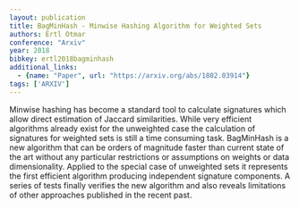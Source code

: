 ```yaml
---
layout: publication
title: BagMinHash - Minwise Hashing Algorithm for Weighted Sets
authors: Ertl Otmar
conference: "Arxiv"
year: 2018
bibkey: ertl2018bagminhash
additional_links:
  - {name: "Paper", url: "https://arxiv.org/abs/1802.03914"}
tags: ['ARXIV']
---
```

Minwise hashing has become a standard tool to calculate signatures which allow direct estimation of Jaccard similarities. While very efficient algorithms already exist for the unweighted case the calculation of signatures for weighted sets is still a time consuming task. BagMinHash is a new algorithm that can be orders of magnitude faster than current state of the art without any particular restrictions or assumptions on weights or data dimensionality. Applied to the special case of unweighted sets it represents the first efficient algorithm producing independent signature components. A series of tests finally verifies the new algorithm and also reveals limitations of other approaches published in the recent past.
